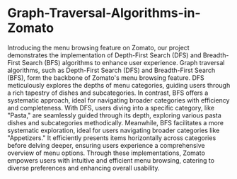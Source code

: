 # Graph-Traversal-Algorithms-in-Zomato
Introducing the menu browsing feature on Zomato, our project demonstrates the implementation of Depth-First Search (DFS) and Breadth-First Search (BFS) algorithms to enhance user experience. Graph traversal algorithms, such as Depth-First Search (DFS) and Breadth-First Search (BFS), form the backbone of Zomato's menu browsing feature.
 DFS meticulously explores the depths of menu categories, guiding users through a rich tapestry of dishes and subcategories. In contrast, BFS offers a systematic approach, ideal for navigating broader categories with efficiency and completeness. With DFS, users diving into a specific category, like "Pasta," are seamlessly guided through its depth, exploring various pasta dishes and subcategories methodically. Meanwhile, BFS facilitates a more systematic exploration, ideal for users navigating broader categories like "Appetizers." It efficiently presents items horizontally across categories before delving deeper, ensuring users experience a comprehensive overview of menu options. 
Through these implementations, Zomato empowers users with intuitive and efficient menu browsing, catering to diverse preferences and enhancing overall usability.

